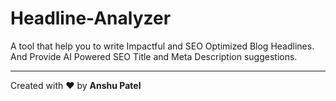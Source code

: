 # Headline-Analyzer
A tool that help you to write Impactful and SEO Optimized Blog Headlines.
And Provide AI Powered SEO Title and Meta Description suggestions.

---
Created with ❤️ by <b>Anshu Patel</b>